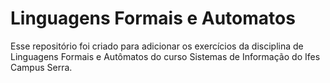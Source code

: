 # Linguagens Formais e Automatos

Esse repositório foi criado para adicionar os exercícios da disciplina de Linguagens Formais e Autômatos do curso Sistemas de Informação do Ifes Campus Serra.
